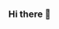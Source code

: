 ### Hi there 👋

<!--
**Tatianag2/Tatianag2** is a ✨ _special_ ✨ repository because its `README.md` (this file) appears on your GitHub profile.

Here are some ideas to get you started:

- 🔭 Actulamente estoy trabajando en mi formación como programadora con Misión TIC y aprendiendo de manera autónoma con cursos online sobre lenguajes y herramientas de desarrollo.
- 👯 Me encuentro trabajando con mi equipo en nuestro proyecto de tercer ciclo de Misión TIC, puedes encontrarlo en el siguiente link: https://stolzz0613.github.io/MujeresPoderosasTIC/

![giphy](https://user-images.githubusercontent.com/86701915/136745890-1f426929-d0d5-45ea-813a-6efb498900ef.gif)
